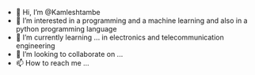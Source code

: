 - 👋 Hi, I’m @Kamleshtambe
- 👀 I’m interested in a programming and a machine learning and also in a python programming language
- 🌱 I’m currently learning ...  in electronics and telecommunication engineering
- 💞️ I’m looking to collaborate on ...
- 📫 How to reach me ...

<!---
Kamleshtambe/Kamleshtambe is a ✨ special ✨ repository because its `README.md` (this file) appears on your GitHub profile.
You can click the Preview link to take a look at your changes.
--->
